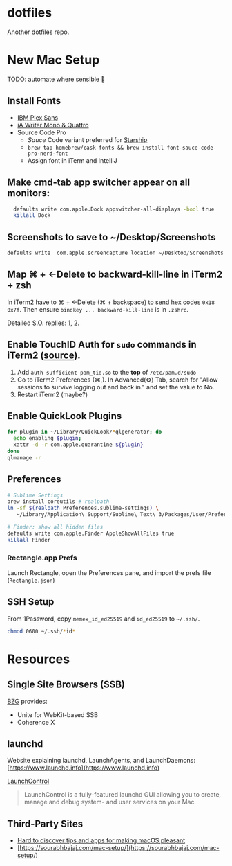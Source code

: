 # dotfiles

Another dotfiles repo.


# New Mac Setup

TODO: automate where sensible 🤖

## Install Fonts
- [IBM Plex Sans](https://fonts.google.com/specimen/IBM+Plex+Sans)
- [iA Writer Mono & Quattro](https://github.com/iaolo/iA-Fonts)
- Source Code Pro
  - *Sauce* Code variant preferred for [Starship](https://starship.rs/)
  - `brew tap homebrew/cask-fonts && brew install font-sauce-code-pro-nerd-font`
  - Assign font in iTerm and IntelliJ

## Make cmd-tab app switcher appear on all monitors:
```sh
  defaults write com.apple.Dock appswitcher-all-displays -bool true
  killall Dock
```

## Screenshots to save to ~/Desktop/Screenshots
```sh
defaults write  com.apple.screencapture location ~/Desktop/Screenshots
```

## Map ⌘ + ←Delete to backward-kill-line in iTerm2 + zsh
In iTerm2 have to ⌘ + ←Delete (⌘ + backspace) to send hex codes `0x18 0x7f`. Then ensure `bindkey ... backward-kill-line` is in `.zshrc`.

Detailed S.O. replies: [1](https://stackoverflow.com/a/32340345), [2](https://stackoverflow.com/questions/6205157/how-to-set-keyboard-shortcuts-to-jump-to-beginning-end-of-line/29403520#29403520).
## Enable TouchID Auth for `sudo` commands in iTerm2 ([source](https://antkowiak.it/en/mac-os-en/enable-touchid-for-sudo-in-iterm-2/)).
  1. Add `auth sufficient pam_tid.so` to the **top** of `/etc/pam.d/sudo`
  1. Go to iTerm2 Preferences (⌘,). In Advanced(⚙) Tab, search for "Allow sessions to survive logging out and back in." and set the value to No.
  1. Restart iTerm2 (maybe?)


## Enable QuickLook Plugins

```sh
for plugin in ~/Library/QuickLook/*qlgenerator; do
  echo enabling $plugin;
  xattr -d -r com.apple.quarantine ${plugin}
done
qlmanage -r
```

## Preferences

```sh
# Sublime Settings
brew install coreutils # realpath
ln -sf $(realpath Preferences.sublime-settings) \
   ~/Library/Application\ Support/Sublime\ Text\ 3/Packages/User/Preferences.sublime-settings

# Finder: show all hidden files
defaults write com.apple.Finder AppleShowAllFiles true
killall Finder
```

### Rectangle.app Prefs
Launch Rectangle, open the Preferences pane, and import the prefs file (`Rectangle.json`)

## SSH Setup
From 1Password, copy `memex_id_ed25519` and `id_ed25519` to `~/.ssh/`.

```sh
chmod 0600 ~/.ssh/*id*
```


# Resources

## Single Site Browsers (SSB)

[BZG](https://www.bzgapps.com) provides:
- Unite for WebKit-based SSB
- Coherence X

## launchd

Website explaining launchd, LaunchAgents, and LaunchDaemons: [https://www.launchd.info](https://www.launchd.info)

[LaunchControl](https://www.soma-zone.com/LaunchControl/)
> LaunchControl is a fully-featured launchd GUI allowing you to create, manage and debug system- and user services on your Mac


## Third-Party Sites

- [Hard to discover tips and apps for making macOS pleasant](https://thume.ca/2020/09/04/macos-tips/)
- [https://sourabhbajaj.com/mac-setup/](https://sourabhbajaj.com/mac-setup/)
